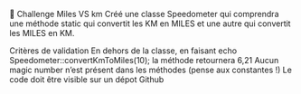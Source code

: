 💪 Challenge
Miles VS km
Créé une classe Speedometer qui comprendra une méthode static qui convertit les KM en MILES et une autre qui convertit les MILES en KM.

Critères de validation
En dehors de la classe, en faisant echo Speedometer::convertKmToMiles(10); la méthode retournera 6,21
Aucun magic number n’est présent dans les méthodes (pense aux constantes !)
Le code doit être visible sur un dépot Github
